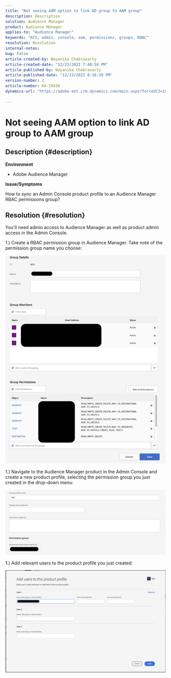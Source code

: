 ```yaml
---
title: "Not seeing AAM option to link AD group to AAM group"
description: Description
solution: Audience Manager
product: Audience Manager
applies-to: "Audience Manager"
keywords: "KCS, admin, console, aam, permissions, groups, RBAC"
resolution: Resolution
internal-notes: 
bug: False
article-created-by: Nayanika Chakravarty
article-created-date: "12/23/2022 7:48:58 PM"
article-published-by: Nayanika Chakravarty
article-published-date: "12/23/2022 8:16:20 PM"
version-number: 2
article-number: KA-19436
dynamics-url: "https://adobe-ent.crm.dynamics.com/main.aspx?forceUCI=1&pagetype=entityrecord&etn=knowledgearticle&id=811b3dd6-fa82-ed11-81ac-6045bd006079"

---
```

# Not seeing AAM option to link AD group to AAM group

## Description {#description}


<b>Environment</b>

- Adobe Audience Manager

<b>Issue/Symptoms</b>

How to sync an Admin Console product profile to an Audience Manager RBAC permissions group?


## Resolution {#resolution}


You'll need admin access to Audience Manager as well as product admin access in the Admin Console.

1.) Create a RBAC permission group in Audience Manager. Take note of the permission group name you choose:

![](assets/5a5b40de-a9cf-ec11-a7b5-00224809c196.png)

1.) Navigate to the Audience Manager product in the Admin Console and create a new product profile, selecting the permission group you just created in the drop-down menu:

![](assets/2689da02-aacf-ec11-a7b5-00224809c196.png)

1.) Add relevant users to the product profile you just created:

![](assets/6a896e46-aacf-ec11-a7b5-00224809c196.png)
